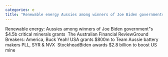 ```yaml
---
categories: e
title: "Renewable energy Aussies among winners of Joe Biden governments 45b critical minerals grants  The Australian Financial Review"
---
```

Renewable energy: Aussies among winners of Joe Biden government"s $4.5b critical minerals grants&nbsp;&nbsp;The Australian Financial ReviewGround Breakers: America, Buck Yeah! USA grants $800m to Team Aussie battery makers PLL, SYR & NVX&nbsp;&nbsp;StockheadBiden awards $2.8 billion to boost US mine